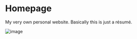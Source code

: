 # Homepage
My very own personal website. Basically this is just a résumé.


![image](https://user-images.githubusercontent.com/71811753/117067604-ea8cd400-ad32-11eb-82d1-5c14188bf4be.png)

